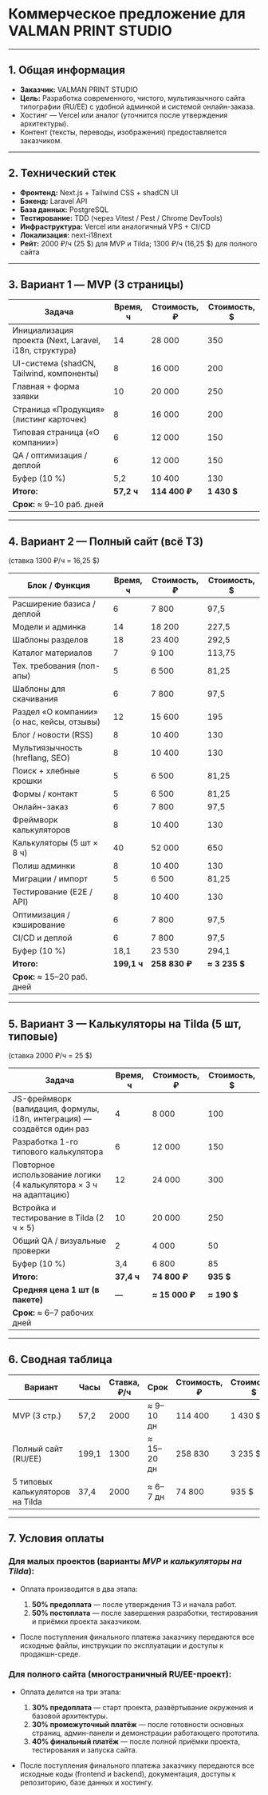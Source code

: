 # Коммерческое предложение для VALMAN PRINT STUDIO

---

## 1. Общая информация

* **Заказчик:** VALMAN PRINT STUDIO
* **Цель:** Разработка современного, чистого, мультиязычного сайта типографии (RU/EE) с удобной админкой и системой онлайн-заказа.
* Хостинг — Vercel или аналог (уточнится после утверждения архитектуры).
* Контент (тексты, переводы, изображения) предоставляется заказчиком.

---

## 2. Технический стек

* **Фронтенд:** Next.js + Tailwind CSS + shadCN UI
* **Бэкенд:** Laravel API
* **База данных:** PostgreSQL
* **Тестирование:** TDD (через Vitest / Pest / Chrome DevTools)
* **Инфраструктура:** Vercel или аналогичный VPS + CI/CD
* **Локализация:** next-i18next
* **Рейт:** 2000 ₽/ч (25 $) для MVP и Tilda; 1300 ₽/ч (16,25 $) для полного сайта

---

## 3. Вариант 1 — MVP (3 страницы)

| Задача                                                 | Время, ч   | Стоимость, ₽  | Стоимость, $ |
| ------------------------------------------------------ | ---------- | ------------- | ------------ |
| Инициализация проекта (Next, Laravel, i18n, структура) | 14         | 28 000        | 350          |
| UI-система (shadCN, Tailwind, компоненты)              | 8          | 16 000        | 200          |
| Главная + форма заявки                                 | 10         | 20 000        | 250          |
| Страница «Продукция» (листинг карточек)                | 8          | 16 000        | 200          |
| Типовая страница («О компании»)                        | 6          | 12 000        | 150          |
| QA / оптимизация / деплой                              | 6          | 12 000        | 150          |
| Буфер (10 %)                                           | 5,2        | 10 400        | 130          |
| **Итого:**                                             | **57,2 ч** | **114 400 ₽** | **1 430 $**  |
| **Срок:** ≈ 9–10 раб. дней                             |            |               |              |

---

## 4. Вариант 2 — Полный сайт (всё ТЗ)

(ставка 1300 ₽/ч = 16,25 $)

| Блок / Функция                             | Время, ч    | Стоимость, ₽  | Стоимость, $  |
| ------------------------------------------ | ----------- | ------------- | ------------- |
| Расширение базиса / деплой                 | 6           | 7 800         | 97,5          |
| Модели и админка                           | 14          | 18 200        | 227,5         |
| Шаблоны разделов                           | 18          | 23 400        | 292,5         |
| Каталог материалов                         | 7           | 9 100         | 113,75        |
| Тех. требования (поп-апы)                  | 5           | 6 500         | 81,25         |
| Шаблоны для скачивания                     | 6           | 7 800         | 97,5          |
| Раздел «О компании» (о нас, кейсы, отзывы) | 12          | 15 600        | 195           |
| Блог / новости (RSS)                       | 8           | 10 400        | 130           |
| Мультиязычность (hreflang, SEO)            | 8           | 10 400        | 130           |
| Поиск + хлебные крошки                     | 5           | 6 500         | 81,25         |
| Формы / контакт                            | 5           | 6 500         | 81,25         |
| Онлайн-заказ                               | 6           | 7 800         | 97,5          |
| Фреймворк калькуляторов                    | 8           | 10 400        | 130           |
| Калькуляторы (5 шт × 8 ч)                  | 40          | 52 000        | 650           |
| Полиш админки                              | 8           | 10 400        | 130           |
| Миграции / импорт                          | 5           | 6 500         | 81,25         |
| Тестирование (E2E / API)                   | 8           | 10 400        | 130           |
| Оптимизация / кэширование                  | 6           | 7 800         | 97,5          |
| CI/CD и деплой                             | 6           | 7 800         | 97,5          |
| Буфер (10 %)                               | 18,1        | 23 530        | 294,1         |
| **Итого:**                                 | **199,1 ч** | **258 830 ₽** | **≈ 3 235 $** |
| **Срок:** ≈ 15–20 раб. дней                |             |               |               |

---

## 5. Вариант 3 — Калькуляторы на Tilda (5 шт, типовые)

(ставка 2000 ₽/ч = 25 $)

| Задача                                                                   | Время, ч   | Стоимость, ₽   | Стоимость, $ |
| ------------------------------------------------------------------------ | ---------- | -------------- | ------------ |
| JS-фреймворк (валидация, формулы, i18n, интеграция) — создаётся один раз | 4          | 8 000          | 100          |
| Разработка 1-го типового калькулятора                                    | 6          | 12 000         | 150          |
| Повторное использование логики (4 калькулятора × 3 ч на адаптацию)       | 12         | 24 000         | 300          |
| Встройка и тестирование в Tilda (2 ч × 5)                                | 10         | 20 000         | 250          |
| Общий QA / визуальные проверки                                           | 2          | 4 000          | 50           |
| Буфер (10 %)                                                             | 3,4        | 6 800          | 85           |
| **Итого:**                                                               | **37,4 ч** | **74 800 ₽**   | **935 $**    |
| **Средняя цена 1 шт (в пакете)**                                         | —          | **≈ 15 000 ₽** | **≈ 190 $**  |
| **Срок:** ≈ 6–7 рабочих дней                                             |            |                |              |

---

## 6. Сводная таблица

| Вариант                          | Часы  | Ставка, ₽/ч | Срок       | Стоимость, ₽ | Стоимость, $ |
| -------------------------------- | ----- | ----------- | ---------- | ------------ | ------------ |
| MVP (3 стр.)                     | 57,2  | 2000        | ≈ 9–10 дн  | 114 400      | 1 430 $      |
| Полный сайт (RU/EE)              | 199,1 | 1300        | ≈ 15–20 дн | 258 830      | 3 235 $      |
| 5 типовых калькуляторов на Tilda | 37,4  | 2000        | ≈ 6–7 дн   | 74 800       | 935 $        |

---

## 7. Условия оплаты

### **Для малых проектов** (варианты *MVP* и *калькуляторы на Tilda*):

* Оплата производится в два этапа:

  1. **50% предоплата** — после утверждения ТЗ и начала работ.
  2. **50% постоплата** — после завершения разработки, тестирования и приёмки проекта заказчиком.

* После поступления финального платежа заказчику передаются все исходные файлы, инструкции по эксплуатации и доступы к продакшн-среде.

### **Для полного сайта (многостраничный RU/EE-проект):**

* Оплата делится на три этапа:

  1. **30% предоплата** — старт проекта, развёртывание окружения и базовой архитектуры.
  2. **30% промежуточный платёж** — после готовности основных страниц, админ-панели и демонстрации работающего прототипа.
  3. **40% финальный платёж** — после полной приёмки проекта, тестирования и запуска сайта.

* После поступления финального платежа заказчику передаются все исходные коды (frontend и backend), документация, доступы к репозиторию, базе данных и хостингу.
